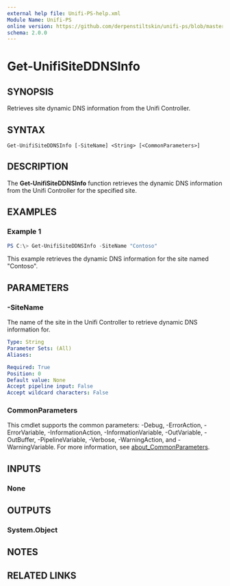 ```yaml
---
external help file: Unifi-PS-help.xml
Module Name: Unifi-PS
online version: https://github.com/derpenstiltskin/unifi-ps/blob/master/docs/Get-UnifiSiteDDNSInfo.md
schema: 2.0.0
---
```


# Get-UnifiSiteDDNSInfo

## SYNOPSIS
Retrieves site dynamic DNS information from the Unifi Controller.

## SYNTAX

```
Get-UnifiSiteDDNSInfo [-SiteName] <String> [<CommonParameters>]
```

## DESCRIPTION
The **Get-UnifiSiteDDNSInfo** function retrieves the dynamic DNS information from the Unifi Controller for the specified site.

## EXAMPLES

### Example 1
```powershell
PS C:\> Get-UnifiSiteDDNSInfo -SiteName "Contoso"
```

This example retrieves the dynamic DNS information for the site named "Contoso".

## PARAMETERS

### -SiteName
The name of the site in the Unifi Controller to retrieve dynamic DNS information for.

```yaml
Type: String
Parameter Sets: (All)
Aliases:

Required: True
Position: 0
Default value: None
Accept pipeline input: False
Accept wildcard characters: False
```

### CommonParameters
This cmdlet supports the common parameters: -Debug, -ErrorAction, -ErrorVariable, -InformationAction, -InformationVariable, -OutVariable, -OutBuffer, -PipelineVariable, -Verbose, -WarningAction, and -WarningVariable. For more information, see [about_CommonParameters](http://go.microsoft.com/fwlink/?LinkID=113216).

## INPUTS

### None
## OUTPUTS

### System.Object
## NOTES

## RELATED LINKS
